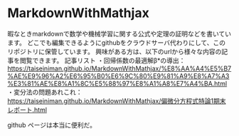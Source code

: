 # MarkdownWithMathjax
暇なときmarkdownで数学や機械学習に関する公式や定理の証明などを書いています。
どこでも編集できるようにgithubをクラウドサーバ代わりにして、このリポジトリに保管しています。
興味がある方は、以下のurlから様々な内容の記事を閲覧できます。
記事リスト
・回帰係数の最適解β*の導出：https://taiseiniman.github.io/MarkdownWithMathjax/%E8%AA%A4%E5%B7%AE%E9%96%A2%E6%95%B0%E6%9C%80%E9%81%A9%E8%A7%A3%E3%81%AE%E8%A1%8C%E5%88%97%E8%A1%A8%E7%A4%BA.html
・変分法の問題あれこれ：https://taiseiniman.github.io/MarkdownWithMathjax/偏微分方程式特論1期末レポート.html

github ページは本当に便利だ。

